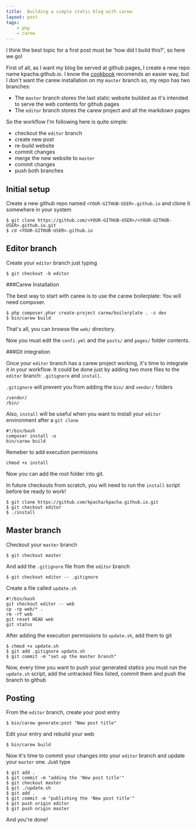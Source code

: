 ```yaml
---
title:  Building a simple static blog with carew
layout: post
tags:
    - php
    - carew
---
```


I think the best topic for a first post must be 'how did I build this?', so here we go!

First of all, as I want my blog be served at github pages, I create a new repo name kpacha.github.io. I know the [cookbook](http://carew.github.io/cookbook/hosting.html) recomends an easier way, but I don't want the carew installation on my `master` branch so, my repo has two branches:

* The `master` branch stores the last static website builded as it's intended to serve the web contents for github pages
* The `editor` branch stores the carew project and all the markdown pages

So the workflow I'm following here is quite simple:

- checkout the `editor` branch
- create new post
- re-build website
- commit changes
- merge the new website to `master`
- commit changes
- push both branches


Initial setup
----

Create a new github repo named `<YOUR-GITHUB-USER>.github.io` and clone it somewhere in your system

	$ git clone https://github.com/<YOUR-GITHUB-USER>/<YOUR-GITHUB-USER>.github.io.git
	$ cd <YOUR-GITHUB-USER>.github.io


Editor branch
----

Create your `editor` branch just typing

	$ git checkout -b editor

###Carew Installation

The best way to start with carew is to use the carew boilerplate: You will need composer.

	$ php composer.phar create-project carew/boilerplate . -s dev
	$ bin/carew build

That's all, you can browse the `web/` directory.

Now you must edit the `confi.yml` and the `posts/` and `pages/` folder contents.

###Git integration

Once your `editor` branch has a carew project working, it's time to integrate it in your workflow. It could be done just by adding two more files to the `editor` branch: `.gitignore` and `install`.

`.gitignore` will prevent you from adding the `bin/` and `vendor/` folders

	/vendor/
	/bin/

Also, `install` will be useful when you want to install your `editor` environment after a `git clone`

	#!/bin/bash
	composer install -o
	bin/carew build

Remeber to add execution permisions

	chmod +x install

Now you can add the root folder into git.

In future checkouts from scratch, you will need to run the `install` script before be ready to work!

	$ git clone https://github.com/kpacha/kpacha.github.io.git
	$ git checkout editor
	$ ./install

Master branch
----

Checkout your `master` branch

	$ git checkout master

And add the `.gitignore` file from the `editor` branch

	$ git checkout editor -- .gitignore

Create a file called `update.sh`

	#!/bin/bash
	git checkout editor -- web
	cp -rp web/* .
	rm -rf web
	git reset HEAD web
	git status

After adding the execution permissions to `update.sh`, add them to git

	$ chmod +x update.sh
	$ git add .gitignore update.sh
	$ git commit -m "set up the master branch"

Now, every time you want to push your generated statics you must run the `update.sh` script, add the untracked files listed, commit them and push the branch to github

Posting
----

From the `editor` branch, create your post entry

    $ bin/carew generate:post "New post title"

Edit your entry and rebuild your web

	$ bin/carew build

Now it's time to commit your changes into your `editor` branch and update your `master` one. Just type

	$ git add .
	$ git commit -m "adding the 'New post title'"
	$ git checkout master
	$ git ./update.sh
	$ git add .
	$ git commit -m "publishing the 'New post title'"
	$ git push origin editor
	$ git push origin master

And you're done!
